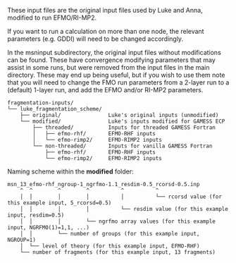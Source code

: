 These input files are the original input files used by Luke and Anna, modified to run EFMO/RI-MP2.

If you want to run a calculation on more than one node, the relevant parameters (e.g. GDDI) will need to be changed accordingly.

In the msninput subdirectory, the original input files without modifications can be found. These have convergence modifying parameters
that may assist in some runs, but were removed from the input files in the main directory. These may end up being useful, but if you
wish to use them note that you will need to change the FMO run parameters from a 2-layer run to a (default) 1-layer run, and add the EFMO
and/or RI-MP2 parameters.

```
fragmentation-inputs/
└── luke_fragmentation_scheme/
    ├── original/               Luke's original inputs (unmodified)
    └── modified/               Luke's inputs modified for GAMESS ECP
        ├── threaded/           Inputs for threaded GAMESS Fortran
        │   ├── efmo-rhf/       EFMO-RHF inputs
        │   └── efmo-rimp2/     EFMO-RIMP2 inputs
        └── non-threaded/       Inputs for vanilla GAMESS Fortran
            ├── efmo-rhf/       EFMO-RHF inputs
            └── efmo-rimp2/     EFMO-RIMP2 inputs
```

Naming scheme within the **modified** folder:

```
msn_13_efmo-rhf_ngroup-1_ngrfmo-1.1_resdim-0.5_rcorsd-0.5.inp
    ^  ^        ^        ^          ^          ^
    │  │        │        │          │          └── rcorsd value (for this example input, 5_rcorsd=0.5)
    │  │        │        │          └── resdim value (for this example input, resdim=0.5)
    │  │        │        └── ngrfmo array values (for this example input, NGRFMO(1)=1,1, ...)
    │  │        └── number of groups (for this example input, NGROUP=1)
    │  └── level of theory (for this example input, EFMO-RHF)
    └── number of fragments (for this example input, 13 fragments)
```

